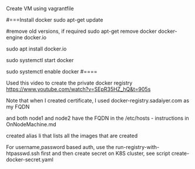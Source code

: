 Create VM using vagrantfile

#===Install docker
sudo apt-get update

#remove old versions, if required
sudo apt-get remove docker docker-engine docker.io

sudo apt install docker.io

sudo systemctl start docker

sudo systemctl enable docker
#====

Used this video to create the private docker registry
https://www.youtube.com/watch?v=SEpR35HZ_hQ&t=905s

Note that when I created certificate, I used docker-registry.sadaiyer.com as my FQDN

and both node1 and node2 have the FQDN in the /etc/hosts - instructions in OnNodeMachine.md

created alias li that lists all the images that are created

For username,password based auth, use the run-registry-with-htpasswd.ssh first
and then create secret on K8S cluster, see script
create-docker-secret.yaml

